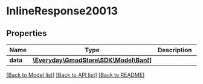 # InlineResponse20013

## Properties
Name | Type | Description | Notes
------------ | ------------- | ------------- | -------------
**data** | [**\Everyday\GmodStore\SDK\Model\Ban[]**](Ban.md) |  | [optional] 

[[Back to Model list]](../../README.md#documentation-for-models) [[Back to API list]](../../README.md#documentation-for-api-endpoints) [[Back to README]](../../README.md)

